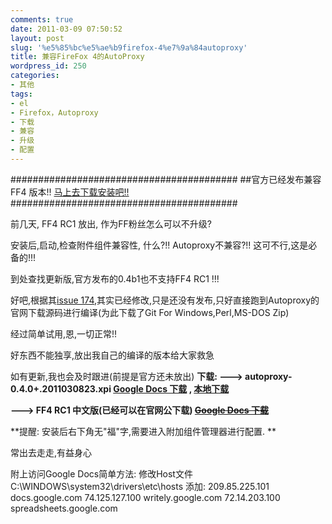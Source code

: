 ```yaml
---
comments: true
date: 2011-03-09 07:50:52
layout: post
slug: '%e5%85%bc%e5%ae%b9firefox-4%e7%9a%84autoproxy'
title: 兼容FireFox 4的AutoProxy
wordpress_id: 250
categories:
- 其他
tags:
- el
- Firefox，Autoproxy
- 下载
- 兼容
- 升级
- 配置
---
```


#########################################
##官方已经发布兼容FF4 版本!! [马上去下载安装吧!!](https://addons.mozilla.org/zh-CN/firefox/addon/autoproxy/versions/)
#########################################

前几天, FF4 RC1 放出, 作为FF粉丝怎么可以不升级?

安装后,启动,检查附件组件兼容性, 什么?!! Autoproxy不兼容?!! 这可不行,这是必备的!!!

到处查找更新版,官方发布的0.4b1也不支持FF4 RC1 !!!

好吧,根据其[issue 174](http://code.google.com/p/autoproxy/issues/detail?id=147),其实已经修改,只是还没有发布,只好直接跑到Autoproxy的官网下载源码进行编译(为此下载了Git For Windows,Perl,MS-DOS Zip)

经过简单试用,恩,一切正常!!

好东西不能独享,放出我自己的编译的版本给大家救急

如有更新,我也会及时跟进(前提是官方还未放出)
**下载:
---> autoproxy-0.4.0+.2011030823.xpi
[Google Docs 下载](https://docs.google.com/leaf?id=0B8hUXYDeoy_hY2JhMTZjNjUtODE2ZC00ODE0LThjMjYtZTZmNmNhMDNlOGJl&sort=name&layout=list&num=50) , [ 本地下载](http://build.sunfarms.net/download/autoproxy-0.4.0+.2011030823.xpi)**

**---> FF4 RC1 中文版(已经可以在官网公下载)
<del>[Google Docs 下载 ](https://docs.google.com/leaf?id=0B8hUXYDeoy_hMjhjNmQ3M2EtOGJkZi00MWNkLWE1M2YtZTVmMjU4ZjcxZTJh&hl=zh_CN)</del>**

**提醒: 安装后右下角无"福"字,需要进入附加组件管理器进行配置.
**

常出去走走,有益身心

附上访问Google Docs简单方法:
修改Host文件     C:\WINDOWS\system32\drivers\etc\hosts
添加:
209.85.225.101 docs.google.com
74.125.127.100 writely.google.com
72.14.203.100 spreadsheets.google.com
